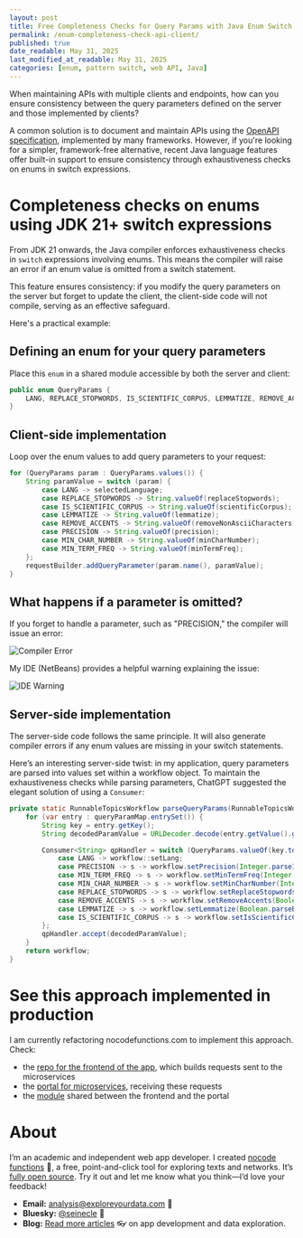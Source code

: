 ```yaml
---
layout: post
title: Free Completeness Checks for Query Params with Java Enum Switch Expressions
permalink: /enum-completeness-check-api-client/
published: true
date_readable: May 31, 2025
last_modified_at_readable: May 31, 2025
categories: [enum, pattern switch, web API, Java]
---
```


When maintaining APIs with multiple clients and endpoints, how can you ensure consistency between the query parameters defined on the server and those implemented by clients?

A common solution is to document and maintain APIs using the [OpenAPI specification](https://spec.openapis.org/oas/v3.1.0), implemented by many frameworks. However, if you're looking for a simpler, framework-free alternative, recent Java language features offer built-in support to ensure consistency through exhaustiveness checks on enums in switch expressions.

# Completeness checks on enums using JDK 21+ switch expressions

From JDK 21 onwards, the Java compiler enforces exhaustiveness checks in `switch` expressions involving enums. This means the compiler will raise an error if an enum value is omitted from a switch statement.

This feature ensures consistency: if you modify the query parameters on the server but forget to update the client, the client-side code will not compile, serving as an effective safeguard.

Here's a practical example:

## Defining an enum for your query parameters

Place this `enum` in a shared module accessible by both the server and client:

```java
public enum QueryParams {
    LANG, REPLACE_STOPWORDS, IS_SCIENTIFIC_CORPUS, LEMMATIZE, REMOVE_ACCENTS, PRECISION, MIN_CHAR_NUMBER, MIN_TERM_FREQ
}
```

## Client-side implementation

Loop over the enum values to add query parameters to your request:

```java
for (QueryParams param : QueryParams.values()) {
    String paramValue = switch (param) {
        case LANG -> selectedLanguage;
        case REPLACE_STOPWORDS -> String.valueOf(replaceStopwords);
        case IS_SCIENTIFIC_CORPUS -> String.valueOf(scientificCorpus);
        case LEMMATIZE -> String.valueOf(lemmatize);
        case REMOVE_ACCENTS -> String.valueOf(removeNonAsciiCharacters);
        case PRECISION -> String.valueOf(precision);
        case MIN_CHAR_NUMBER -> String.valueOf(minCharNumber);
        case MIN_TERM_FREQ -> String.valueOf(minTermFreq);
    };
    requestBuilder.addQueryParameter(param.name(), paramValue);
}
```

## What happens if a parameter is omitted?

If you forget to handle a parameter, such as "PRECISION," the compiler will issue an error:

![Compiler Error](https://github.com/user-attachments/assets/bf0e763b-ddbf-43e5-bf6e-d1143b18935a)

My IDE (NetBeans) provides a helpful warning explaining the issue:

![IDE Warning](https://github.com/user-attachments/assets/d423f17d-413b-4d53-aeb7-5aef533fadde)

## Server-side implementation

The server-side code follows the same principle. It will also generate compiler errors if any enum values are missing in your switch statements.

Here’s an interesting server-side twist: in my application, query parameters are parsed into values set within a workflow object. To maintain the exhaustiveness checks while parsing parameters, ChatGPT suggested the elegant solution of using a `Consumer`:

```java
private static RunnableTopicsWorkflow parseQueryParams(RunnableTopicsWorkflow workflow, Map<String, List<String>> queryParamMap) throws Exception {
    for (var entry : queryParamMap.entrySet()) {
        String key = entry.getKey();
        String decodedParamValue = URLDecoder.decode(entry.getValue().getFirst(), StandardCharsets.UTF_8);

        Consumer<String> qpHandler = switch (QueryParams.valueOf(key.toUpperCase())) {
            case LANG -> workflow::setLang;
            case PRECISION -> s -> workflow.setPrecision(Integer.parseInt(s));
            case MIN_TERM_FREQ -> s -> workflow.setMinTermFreq(Integer.parseInt(s));
            case MIN_CHAR_NUMBER -> s -> workflow.setMinCharNumber(Integer.parseInt(s));
            case REPLACE_STOPWORDS -> s -> workflow.setReplaceStopwords(Boolean.parseBoolean(s));
            case REMOVE_ACCENTS -> s -> workflow.setRemoveAccents(Boolean.parseBoolean(s));
            case LEMMATIZE -> s -> workflow.setLemmatize(Boolean.parseBoolean(s));
            case IS_SCIENTIFIC_CORPUS -> s -> workflow.setIsScientificCorpus(Boolean.parseBoolean(s));
        };
        qpHandler.accept(decodedParamValue);
    }
    return workflow;
}
```

# See this approach implemented in production
I am currently refactoring nocodefunctions.com to implement this approach. Check:

- the [repo for the frontend of the app](https://github.com/seinecle/nocodefunctions-web-app), which builds requests sent to the microservices
- the [portal for microservices](https://github.com/seinecle/nocodefunctions-as-api), receiving these requests
- the [module](https://github.com/seinecle/function-model) shared between the frontend and the portal


# About
I’m an academic and independent web app developer. I created [nocode functions](https://nocodefunctions.com) 🔎, a free, point-and-click tool for exploring texts and networks. It’s [fully open source](https://github.com/seinecle/nocodefunctions). Try it out and let me know what you think—I’d love your feedback!

* **Email:** [analysis@exploreyourdata.com](mailto:analysis@exploreyourdata.com) 📧
* **Bluesky:** [@seinecle](https://bsky.app/profile/seinecle.bsky.social) 📱
* **Blog:** [Read more articles](https://nocodefunctions.com/blog) 👓 on app development and data exploration.
